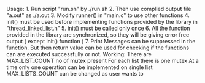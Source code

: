 Usage:  1. Run script "run.sh" by ./run.sh
		2. Then use complied output file "a.out" as ./a.out
		3. Modify runner() in "main.c" to use other functions
		4. init() must be used before implementing functions provided by the library in "thread_linked_list.h"
		5. init() must be called only once 
		6. All the function provided in the library are synchronized, so they will be giving error free output ( except init() function )
		7. Print Messages can be suppressed in the function. But then return value can be used for checking if the functions can are executed successfully or not.
Working:
	There are MAX_LIST_COUNT no of mutex present
	For each list there is one mutex
	At a time only one operation can be implemented on single list
	MAX_LISTS_COUNT can be changed as user wants to
 
